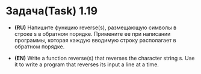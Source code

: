 # Задача(Task) 1.19 #

- **(RU)** Напишите функцию reverse(s), размещающую символы в строке s в обратном порядке. Примените ее при написании
  программы, которая каждую вводимую строку располагает в обратном порядке.


- **(EN)** Write a function reverse(s) that reverses the character string s. Use it to write a program that reverses
  its input a line at a time.